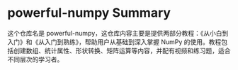 # powerful-numpy Summary

这个仓库名是 powerful-numpy，这仓库内容主要是提供两部分教程：《从小白到入门》和《从入门到熟练》，帮助用户从基础到深入掌握 NumPy 的使用。教程包括创建数组、统计属性、形状转换、矩阵运算等内容，并配有视频和练习题，适合不同层次的学习者。